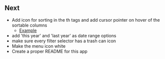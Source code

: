 ## Next
- Add icon for sorting in the th tags and add cursor pointer on hover of the sortable columns
  - [Example](https://codesandbox.io/s/github/tanstack/table/tree/main/examples/react/sorting?from-embed=&file=/src/main.tsx:2926-2975)
- add 'this year' and 'last year' as date range options
- make sure every filter selector has a trash can icon
- Make the menu icon white
- Create a proper README for this app


